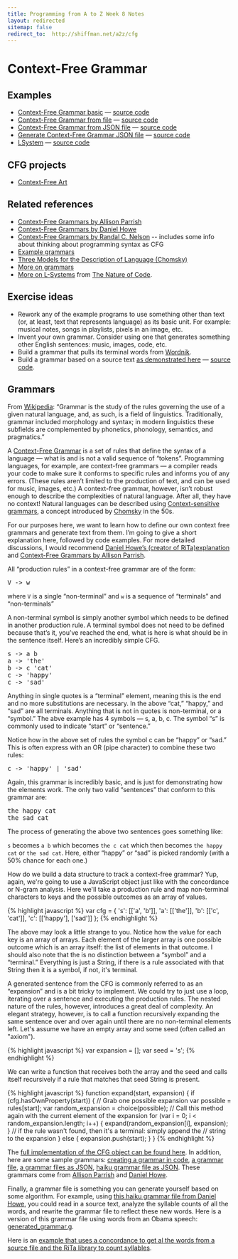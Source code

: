 ```yaml
---
title: Programming from A to Z Week 8 Notes
layout: redirected
sitemap: false
redirect_to:  http://shiffman.net/a2z/cfg
---
```


# Context-Free Grammar

<!--<head>
<script language="javascript" type="text/javascript" src="../javascripts/p5/p5.js"></script>
<script language="javascript" type="text/javascript" src="../javascripts/p5/p5.dom.js"></script>
<script language="javascript" type="text/javascript" src="generate.js"></script>
</head>-->

## Examples
* [Context-Free Grammar basic](01_cfg_raw/) — [source code](https://github.com/shiffman/A2Z-F15/tree/gh-pages/week8/01_cfg_raw)
* [Context-Free Grammar from file](02_cfg_reader/) — [source code](https://github.com/shiffman/A2Z-F15/tree/gh-pages/week8/02_cfg_reader)
* [Context-Free Grammar from JSON file](03_cfg_reader_json/) — [source code](https://github.com/shiffman/A2Z-F15/tree/gh-pages/week8/03_cfg_reader_json)
* [Generate Context-Free Grammar JSON file](04_cfg_generate_grammar/) — [source code](https://github.com/shiffman/A2Z-F15/tree/gh-pages/week8/04_cfg_generate_grammar)
* [LSystem](05_LSystem/) — [source code](https://github.com/shiffman/A2Z-F15/tree/gh-pages/week8/05_LSystem)

## CFG projects
* [Context-Free Art](http://www.contextfreeart.org/)

## Related references
* [Context-Free Grammars by Allison Parrish](http://www.decontextualize.com/teaching/rwet/recursion-and-context-free-grammars/)
* [Context-Free Grammars by Daniel Howe](http://www.rednoise.org/pdal/index.php?n=Main.Grammars)
* [Context-Free Grammars by Randal C. Nelson](https://www.cs.rochester.edu/~nelson/courses/csc_173/grammars/cfg.html) -- includes some info about thinking about programming syntax as CFG
* [Example grammars](http://marvin.cs.uidaho.edu/Teaching/CS445/grammar.html)
* [Three Models for the Description of Language (Chomsky)](http://chomsky.info/articles/195609--.pdf)
* [More on grammars](http://matt.might.net/articles/grammars-bnf-ebnf/)
* [More on L-Systems](http://natureofcode.com/book/chapter-8-fractals/#86-l-systems) from [The Nature of Code](http://natureofcode.com/book).

## Exercise ideas
* Rework any of the example programs to use something other than text (or, at least, text that represents language) as its basic unit. For example: musical notes, songs in playlists, pixels in an image, etc.
* Invent your own grammar. Consider using one that generates something other English sentences: music, images, code, etc.
* Build a grammar that pulls its terminal words from [Wordnik](https://www.wordnik.com/).
* Build a grammar based on a source text [as demonstrated here](04_cfg_generate_grammar/) — [source code](https://github.com/shiffman/A2Z-F15/tree/gh-pages/week8/04_cfg_generate_grammar).  

## Grammars

From <a href="http://en.wikipedia.org/wiki/Grammar">Wikipedia</a>:  “Grammar is the study of the rules governing the use of a given natural language, and, as such, is a field of linguistics. Traditionally, grammar included morphology and syntax; in modern linguistics these subfields are complemented by phonetics, phonology, semantics, and pragmatics.”

A [Context-Free Grammar](http://en.wikipedia.org/wiki/Context-free_grammar) is a set of rules that define the syntax of a language — what is and is not a valid sequence of “tokens”.   Programming languages, for example, are context-free grammars — a compiler reads your code to make sure it conforms to specific rules and informs you of any errors.   (These rules aren’t limited to the production of text, and can be used for music, images, etc.) A context-free grammar, however, isn’t robust enough to describe the complexities of natural language.  After all, they have no context!  Natural languages can be described using <a href="http://en.wikipedia.org/wiki/Context-sensitive_grammar">Context-sensitive grammars</a>, a concept introduced by <a href="http://en.wikipedia.org/wiki/Noam_Chomsky">Chomsky</a> in the 50s.

For our purposes here, we want to learn how to define our own context free grammars and generate text from them.  I’m going to give a short explanation here, followed by code examples.  For more detailed discussions, I would recommend [Daniel Howe’s (creator of RiTa)explanation](http://www.rednoise.org/pdal/index.php?n=Main.Grammars) and [Context-Free Grammars by Allison Parrish](http://www.decontextualize.com/teaching/rwet/recursion-and-context-free-grammars/).

All “production rules” in a context-free grammar are of the form:

<pre>
V -> w
</pre>

where `V` is a single “non-terminal” and `w` is a sequence of “terminals” and “non-terminals”

A non-terminal symbol is simply another symbol which needs to be defined in another production rule.  A terminal symbol does not need to be defined because that’s it, you’ve reached the end, what is here is what should be in the sentence itself.  Here’s an incredibly simple CFG.

<pre>
s -> a b
a -> 'the'
b -> c 'cat'
c -> 'happy'
c -> 'sad'
</pre>

Anything in single quotes is a “terminal” element, meaning this is the end and no more substitutions are necessary.  In the above “cat,” “happy,” and “sad” are all terminals. Anything that is not in quotes is non-terminal, or a “symbol.”  The abve example has 4 symbols — s, a, b, c. The symbol “s” is commonly used to indicate “start” or “sentence.”

Notice how in the above set of rules the symbol c can be “happy” or “sad.”   This is often express with an OR (pipe character) to combine these two rules:

<pre>
c -> 'happy' | 'sad'
</pre>

Again, this grammar is incredibly basic, and is just for demonstrating how the elements work.  The only two valid “sentences” that conform to this grammar are:

<pre>
the happy cat
the sad cat
</pre>


The process of generating the above two sentences goes something like:

`s` becomes `a b` which becomes `the c cat` which then becomes `the happy cat` or `the sad cat`.  Here, either “happy” or “sad” is picked randomly (with a 50% chance for each one.)

How do we build a data structure to track a context-free grammar?  Yup, again, we're going to use a JavaScript object just like with the concordance or N-gram analysis.  Here we'll take a production rule and map non-terminal characters to keys and the possible outcomes as an array of values.

{% highlight javascript %}
var cfg = {
  's': [['a', 'b']],
  'a': [['the']],
  'b': [['c', 'cat']],
  'c': [['happy'], ['sad']]
};
{% endhighlight %}

The above may look a little strange to you.  Notice how the value for each key is an array of arrays.  Each element of the larger array is one possible outcome which is an array itself: the list of elements in that outcome.  I should also note that the is no distinction between a “symbol” and a “terminal.”  Everything is just a String, if there is a rule associated with that String then it is a symbol, if not, it's terminal.

A generated sentence from the CFG is commonly referred to as an “expansion” and is a bit tricky to implement.  We could try to just use a loop, iterating over a sentence and executing the production rules.  The nested nature of the rules, however, introduces a great deal of complexity.  An elegant strategy, however, is to call a function recursively expanding the same sentence over and over again until there are no non-terminal elements left.  Let's assume we have an empty array and some seed (often called an "axiom").

{% highlight javascript %}
var expansion = [];
var seed = 's';
{% endhighlight %}

We can write a function that receives both the array and the seed and calls itself recursively if a rule that matches that seed String is present.

{% highlight javascript %}
function expand(start, expansion) {
  if (cfg.hasOwnProperty(start)) {
    // Grab one possible expansion
    var possible = rules[start];
    var random_expansion = choice(possible);
    // Call this method again with the current element of the expansion
    for (var i = 0; i < random_expansion.length; i++) {
      expand(random_expansion[i], expansion);
    }
  // if the rule wasn't found, then it's a terminal: simply append the
  // string to the expansion
  } else {
    expansion.push(start);
  }
}
{% endhighlight %}

The [full implementation of the CFG object can be found here](https://github.com/shiffman/A2Z-F15/tree/gh-pages/week8/01_cfg_raw/cf.js).  In addition, here are some sample grammars: [creating a grammar in code](https://github.com/shiffman/A2Z-F15/tree/gh-pages/week8/01_cfg_raw/sketch.js), [a grammar file](https://github.com/shiffman/A2Z-F15/tree/gh-pages/week8/02_cfg_reader/test.grammar), [a grammar files as JSON](https://github.com/shiffman/A2Z-F15/tree/gh-pages/week8/03_cfg_reader_json/grammars/grammar.json), [haiku grammar file as JSON](https://github.com/shiffman/A2Z-F15/tree/gh-pages/week8/03_cfg_reader_json/grammars/haiku.json).  These grammars come from [Allison Parrish](https://github.com/aparrish/rwet-examples) and [Daniel Howe](http://rednoise.org/rita/).

Finally, a grammar file is something you can generate yourself based on some algorithm.  For example, using [this haiku grammar file from Daniel Howe](http://www.rednoise.org/rita/examples/haiku.g), you could read in a source text, analyze the syllable counts of all the words, and rewrite the grammar file to reflect these new words.  Here is a version of this grammar file using words from an Obama speech: [generated_grammar.g](http://shiffman.net/itp/classes/a2z/week09/2008/data/generated_grammar.g).

Here is an [example that uses a concordance to get al the words from a source file and the RiTa library to count syllables](https://github.com/shiffman/A2Z-F15/tree/gh-pages/week8/04_cfg_generate_grammar).
